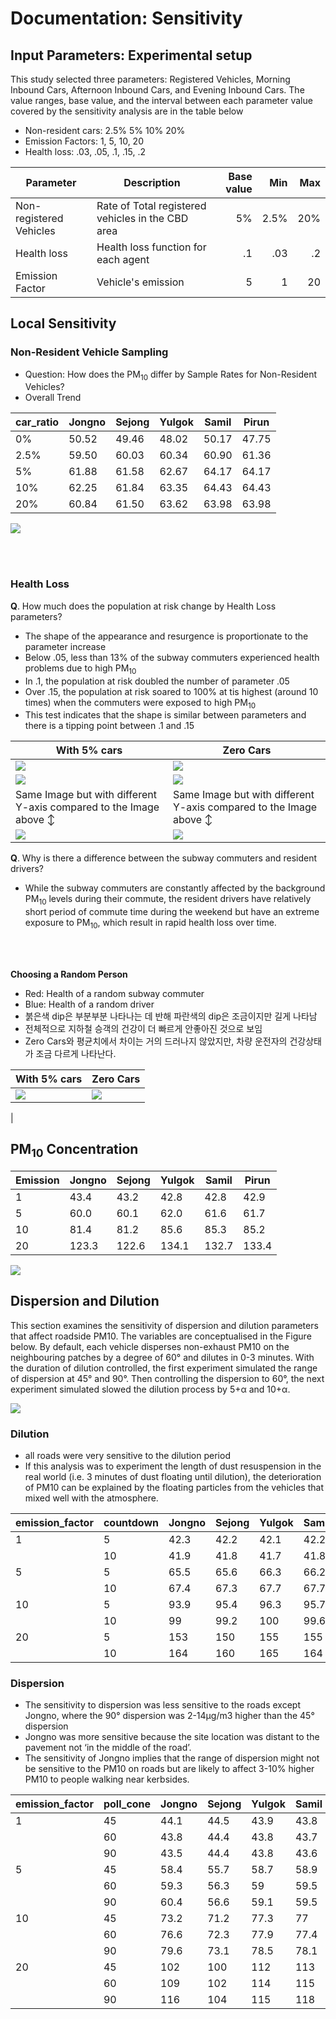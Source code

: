 # Documentation: Sensitivity
## Input Parameters: Experimental setup

This study selected three parameters: Registered Vehicles, Morning Inbound Cars, Afternoon Inbound Cars, and Evening Inbound Cars. The value ranges, base value, and the interval between each parameter value covered by the sensitivity analysis are in the table below

* Non-resident cars: 2.5% 5% 10% 20%
* Emission Factors: 1, 5, 10, 20
* Health loss: .03, .05, .1, .15, .2


| Parameter           | Description                                       | Base value | Min    | Max   |
|---------------------|---------------------------------------------------|-----------:|-------:|------:|
| Non-registered Vehicles | Rate of Total registered vehicles in the CBD area | 5%        | 2.5%    | 20%   |
| Health loss         | Health loss function for each agent               | .1        | .03    | .2   |
|Emission Factor         | Vehicle's emission     | 5        | 1    | 20   |

<!--
## Design: A two step process
This study considers two sensitivity tests, locally and globally. Local sensitivity, also known as one-factor-at-a-time method, adjusts one factor while holding the others. Global sensitivity looks at all the possible combinations.


![](https://i.imgur.com/3Ncy2dt.png)
-->

## Local Sensitivity
### Non-Resident Vehicle Sampling
* Question: How does the PM<sub>10</sub> differ by Sample Rates for Non-Resident Vehicles?
* Overall Trend


| car_ratio | Jongno | Sejong | Yulgok | Samil | Pirun |
|-----------|--------|--------|--------|-------|-------|
| 0%        | 50.52  | 49.46  | 48.02  | 50.17 | 47.75 |
| 2.5%      | 59.50  | 60.03  | 60.34  | 60.90 | 61.36 |
| 5%        | 61.88  | 61.58  | 62.67  | 64.17 | 64.17  |
| 10%       | 62.25  | 61.84  | 63.35  | 64.43 | 64.43 |
| 20%       | 60.84  | 61.50  | 63.62  | 63.98 | 63.98 |


![](https://i.imgur.com/6StPV0M.png)


<br><br>


### Health Loss
**Q**. How much does the population at risk change by Health Loss parameters?
* The shape of the appearance and resurgence is proportionate to the parameter increase
* Below .05, less than 13% of the subway commuters experienced health problems due to high PM<sub>10</sub>
* In .1, the population at risk doubled the number of parameter .05
* Over .15, the population at risk soared to 100% at tis highest (around 10 times) when the commuters were exposed to high PM<sub>10</sub>
* This test indicates that the shape is similar between parameters and there is a tipping point between .1 and .15

| With 5% cars | Zero Cars |
|-----------|--------|
|![](https://i.imgur.com/Zha2t7i.png) |![](https://i.imgur.com/s8tAUhq.png) |
|![](https://i.imgur.com/ZX42O7W.png) |![](https://i.imgur.com/Zc9SKdQ.png) |
| Same Image but with different Y-axis compared to the Image above ↕ |Same Image but with different Y-axis compared to the Image above ↕ |
|![](https://i.imgur.com/zLzb9yz.png) |![](https://i.imgur.com/5ZRDY9m.png) |




**Q**. Why is there a difference between the subway commuters and resident drivers?

* While the subway commuters are constantly affected by the background PM<sub>10</sub> levels during their commute, the resident drivers have relatively short period of commute time during the weekend but have an extreme exposure to PM<sub>10</sub>, which result in rapid health loss over time. 

<br><br>

 **Choosing a Random Person**

* Red: Health of a random subway commuter
* Blue: Health of a random driver
* 붉은색 dip은 부분부분 나타나는 데 반해 파란색의 dip은 조금이지만 길게 나타남
* 전체적으로 지하철 승객의 건강이 더 빠르게 안좋아진 것으로 보임
* Zero Cars와 평균치에서 차이는 거의 드러나지 않았지만, 차량 운전자의 건강상태가 조금 다르게 나타난다. 

| With 5% cars | Zero Cars |
|-----------|--------|
|![](https://i.imgur.com/rhBHTWD.png) |![](https://i.imgur.com/UnMXKXy.png)
 |







## PM<sub>10</sub> Concentration


| Emission | Jongno | Sejong | Yulgok | Samil | Pirun |
|-----------------|--------|--------|--------|-------|-------|
| 1               | 43.4   | 43.2   | 42.8   | 42.8  | 42.9  |
| 5               | 60.0   | 60.1   | 62.0   | 61.6  | 61.7  |
| 10              | 81.4   | 81.2   | 85.6   | 85.3  | 85.2  |
| 20              | 123.3  | 122.6  | 134.1  | 132.7 | 133.4 |

![](https://i.imgur.com/XngGO12.png)


## Dispersion and Dilution
This section examines the sensitivity of dispersion and dilution parameters that affect roadside PM10. The variables are conceptualised in the Figure below. By default, each vehicle disperses non-exhaust PM10 on the neighbouring patches by a degree of 60° and dilutes in 0-3 minutes. With the duration of dilution controlled, the first experiment simulated the range of dispersion at 45° and 90°. Then controlling the dispersion to 60°, the next experiment simulated slowed the dilution process by 5+α and 10+α. 

![](https://i.imgur.com/13IecEv.png)

### Dilution
* all roads were very sensitive to the dilution period 
* If this analysis was to experiment the length of dust resuspension in the real world (i.e. 3 minutes of dust floating until dilution), the deterioration of PM10 can be explained by the floating particles from the vehicles that mixed well with the atmosphere.


| emission_factor 	| countdown 	| Jongno 	| Sejong 	| Yulgok 	| Samil 	| Pirun 	|
|-----------------	|-----------	|--------	|--------	|--------	|-------	|-------	|
| 1               	| 5         	| 42.3   	| 42.2   	| 42.1   	| 42.2  	| 42    	|
|                	| 10        	| 41.9   	| 41.8   	| 41.7   	| 41.8  	| 41.7  	|
| 5               	| 5         	| 65.5   	| 65.6   	| 66.3   	| 66.2  	| 67.1  	|
|                	| 10        	| 67.4   	| 67.3   	| 67.7   	| 67.7  	| 68.5  	|
| 10              	| 5         	| 93.9   	| 95.4   	| 96.3   	| 95.7  	| 98.7  	|
|               	| 10        	| 99     	| 99.2   	| 100    	| 99.6  	| 102   	|
| 20              	| 5         	| 153    	| 150    	| 155    	| 155   	| 159   	|
|               	| 10        	| 164    	| 160    	| 165    	| 164   	| 167   	|


### Dispersion
* The sensitivity to dispersion was less sensitive to the roads except Jongno, where the 90° dispersion was 2-14µg/m3 higher than the 45° dispersion 
* Jongno was more sensitive because the site location was distant to the pavement not ‘in the middle of the road’. 
* The sensitivity of Jongno implies that the range of dispersion might not be sensitive to the PM10 on roads but are likely to affect 3-10% higher PM10 to people walking near kerbsides.


| emission_factor 	| poll_cone 	| Jongno 	| Sejong 	| Yulgok 	| Samil 	| Pirun 	|
|-----------------	|-----------	|--------	|--------	|--------	|-------	|-------	|
| 1               	| 45        	| 44.1   	| 44.5   	| 43.9   	| 43.8  	| 43.9  	|
|                 	| 60        	| 43.8   	| 44.4   	| 43.8   	| 43.7  	| 43.7  	|
|                 	| 90        	| 43.5   	| 44.4   	| 43.8   	| 43.6  	| 43.7  	|
| 5               	| 45        	| 58.4   	| 55.7   	| 58.7   	| 58.9  	| 60.1  	|
|                 	| 60        	| 59.3   	| 56.3   	| 59     	| 59.5  	| 60.4  	|
|                 	| 90        	| 60.4   	| 56.6   	| 59.1   	| 59.5  	| 60.8  	|
| 10              	| 45        	| 73.2   	| 71.2   	| 77.3   	| 77    	| 80.5  	|
|                 	| 60        	| 76.6   	| 72.3   	| 77.9   	| 77.4  	| 81    	|
|                 	| 90        	| 79.6   	| 73.1   	| 78.5   	| 78.1  	| 81.8  	|
| 20              	| 45        	| 102    	| 100    	| 112    	| 113   	| 118   	|
|                 	| 60        	| 109    	| 102    	| 114    	| 115   	| 120   	|
|                 	| 90        	| 116    	| 104    	| 115    	| 118   	| 120   	|

